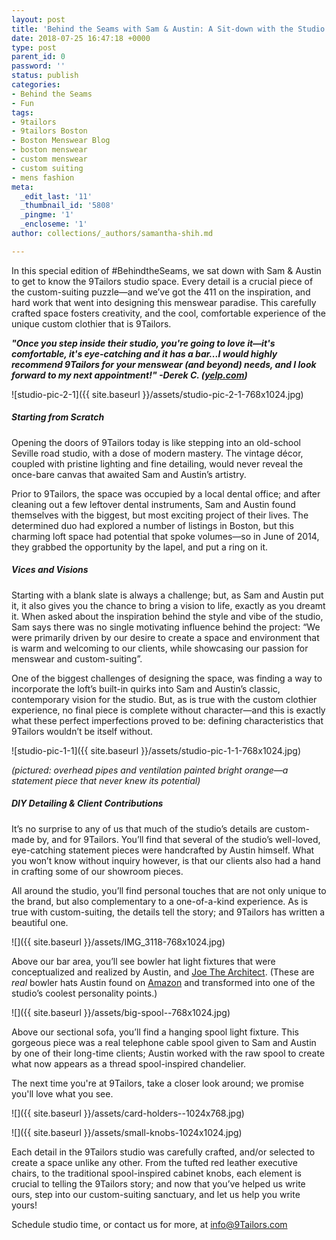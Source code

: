 ```yaml
---
layout: post
title: 'Behind the Seams with Sam & Austin: A Sit-down with the Studio Space'
date: 2018-07-25 16:47:18 +0000
type: post
parent_id: 0
password: ''
status: publish
categories:
- Behind the Seams
- Fun
tags:
- 9tailors
- 9tailors Boston
- Boston Menswear Blog
- boston menswear
- custom menswear
- custom suiting
- mens fashion
meta:
  _edit_last: '11'
  _thumbnail_id: '5808'
  _pingme: '1'
  _encloseme: '1'
author: collections/_authors/samantha-shih.md

---
```

In this special edition of #BehindtheSeams, we sat down with Sam & Austin to get to know the 9Tailors studio space. Every detail is a crucial piece of the custom-suiting puzzle—and we’ve got the 411 on the inspiration, and hard work that went into designing this menswear paradise. This carefully crafted space fosters creativity, and the cool, comfortable experience of the unique custom clothier that is 9Tailors.

**_"Once you step inside their studio, you're going to love it—it's comfortable, it's eye-catching and it has a bar...I would highly recommend 9Tailors for your menswear (and beyond) needs, and I look forward to my next appointment!" -Derek C. ([yelp.com](https://www.yelp.com/biz/9tailors-boston?hrid=UCv0xhMipce6wwzIsV4yVA&rh_type=phrase&rh_ident=sam))_**

![studio-pic-2-1]({{ site.baseurl }}/assets/studio-pic-2-1-768x1024.jpg)

##### **Starting from Scratch**

Opening the doors of 9Tailors today is like stepping into an old-school Seville road studio, with a dose of modern mastery. The vintage décor, coupled with pristine lighting and fine detailing, would never reveal the once-bare canvas that awaited Sam and Austin’s artistry.

Prior to 9Tailors, the space was occupied by a local dental office; and after cleaning out a few leftover dental instruments, Sam and Austin found themselves with the biggest, but most exciting project of their lives. The determined duo had explored a number of listings in Boston, but this charming loft space had potential that spoke volumes—so in June of 2014, they grabbed the opportunity by the lapel, and put a ring on it.

##### **Vices and Visions**

Starting with a blank slate is always a challenge; but, as Sam and Austin put it, it also gives you the chance to bring a vision to life, exactly as you dreamt it. When asked about the inspiration behind the style and vibe of the studio, Sam says there was no single motivating influence behind the project: “We were primarily driven by our desire to create a space and environment that is warm and welcoming to our clients, while showcasing our passion for menswear and custom-suiting”.

One of the biggest challenges of designing the space, was finding a way to incorporate the loft’s built-in quirks into Sam and Austin’s classic, contemporary vision for the studio. But, as is true with the custom clothier experience, no final piece is complete without character—and this is exactly what these perfect imperfections proved to be: defining characteristics that 9Tailors wouldn’t be itself without.

![studio-pic-1-1]({{ site.baseurl }}/assets/studio-pic-1-1-768x1024.jpg)

_(pictured: overhead pipes and ventilation painted bright orange—a statement piece that never knew its potential)_

##### **DIY Detailing & Client Contributions**

It’s no surprise to any of us that much of the studio’s details are custom-made by, and for 9Tailors. You’ll find that several of the studio’s well-loved, eye-catching statement pieces were handcrafted by Austin himself. What you won’t know without inquiry however, is that our clients also had a hand in crafting some of our showroom pieces.

All around the studio, you’ll find personal touches that are not only unique to the brand, but also complementary to a one-of-a-kind experience. As is true with custom-suiting, the details tell the story; and 9Tailors has written a beautiful one.

![]({{ site.baseurl }}/assets/IMG_3118-768x1024.jpg)

Above our bar area, you’ll see bowler hat light fixtures that were conceptualized and realized by Austin, and [Joe The Architect](http://joethearchitect.com/). (These are _real_ bowler hats Austin found on [Amazon](https://www.amazon.com) and transformed into one of the studio’s coolest personality points.)

![]({{ site.baseurl }}/assets/big-spool--768x1024.jpg)

Above our sectional sofa, you’ll find a hanging spool light fixture. This gorgeous piece was a real telephone cable spool given to Sam and Austin by one of their long-time clients; Austin worked with the raw spool to create what now appears as a thread spool-inspired chandelier.

The next time you're at 9Tailors, take a closer look around; we promise you'll love what you see.

![]({{ site.baseurl }}/assets/card-holders--1024x768.jpg)

![]({{ site.baseurl }}/assets/small-knobs-1024x1024.jpg)

Each detail in the 9Tailors studio was carefully crafted, and/or selected to create a space unlike any other. From the tufted red leather executive chairs, to the traditional spool-inspired cabinet knobs, each element is crucial to telling the 9Tailors story; and now that you’ve helped us write ours, step into our custom-suiting sanctuary, and let us help you write yours!

Schedule studio time, or contact us for more, at [info@9Tailors.com](mailto:info@9Tailors.com)